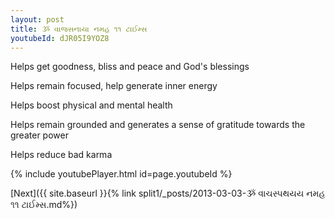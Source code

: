 ```yaml
---
layout: post
title: ૐ વાજસનાયા નમહ ૧૧ ટાઈમ્સ
youtubeId: dJR05I9YOZ8
---
```

 
 
Helps get goodness, bliss and peace and God's blessings
 
Helps remain focused, help generate inner energy 
 
Helps boost physical and mental health 
 
Helps remain grounded and generates a sense of gratitude towards the greater power 
 
Helps reduce bad karma
 
 
 
 


{% include youtubePlayer.html id=page.youtubeId %}
 
[Next]({{ site.baseurl }}{% link  split1/_posts/2013-03-03-ૐ વાચસ્પથયય નમહ ૧૧ ટાઈમ્સ.md%})
 

